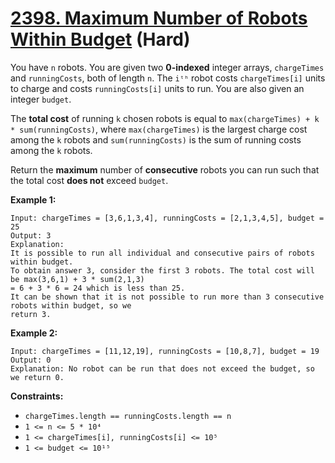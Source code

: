 # [2398. Maximum Number of Robots Within Budget][link] (Hard)

[link]: https://leetcode.cn/problems/maximum-number-of-robots-within-budget/

You have `n` robots. You are given two **0-indexed** integer arrays, `chargeTimes` and
`runningCosts`, both of length `n`. The `iᵗʰ` robot costs `chargeTimes[i]` units to charge and costs
`runningCosts[i]` units to run. You are also given an integer `budget`.

The **total cost** of running `k` chosen robots is equal to `max(chargeTimes) + k *
sum(runningCosts)`, where `max(chargeTimes)` is the largest charge cost among the `k` robots and
`sum(runningCosts)` is the sum of running costs among the `k` robots.

Return the **maximum** number of **consecutive** robots you can run such that the total cost **does
not** exceed  `budget`.

**Example 1:**

```
Input: chargeTimes = [3,6,1,3,4], runningCosts = [2,1,3,4,5], budget = 25
Output: 3
Explanation:
It is possible to run all individual and consecutive pairs of robots within budget.
To obtain answer 3, consider the first 3 robots. The total cost will be max(3,6,1) + 3 * sum(2,1,3)
= 6 + 3 * 6 = 24 which is less than 25.
It can be shown that it is not possible to run more than 3 consecutive robots within budget, so we
return 3.
```

**Example 2:**

```
Input: chargeTimes = [11,12,19], runningCosts = [10,8,7], budget = 19
Output: 0
Explanation: No robot can be run that does not exceed the budget, so we return 0.
```

**Constraints:**

- `chargeTimes.length == runningCosts.length == n`
- `1 <= n <= 5 * 10⁴`
- `1 <= chargeTimes[i], runningCosts[i] <= 10⁵`
- `1 <= budget <= 10¹⁵`
